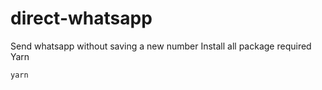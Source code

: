 # direct-whatsapp
Send whatsapp without saving a new number
Install all package required
Yarn
```
yarn
```
